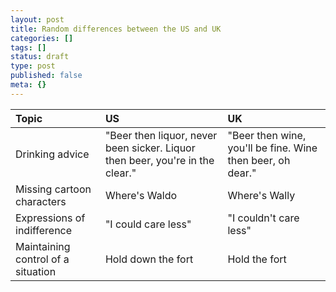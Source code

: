 ```yaml
---
layout: post
title: Random differences between the US and UK
categories: []
tags: []
status: draft
type: post
published: false
meta: {}
---
```


| Topic | US | UK |
|:------|:---|:---|
| Drinking advice | "Beer then liquor, never been sicker. Liquor then beer, you're in the clear." | "Beer then wine, you'll be fine. Wine then beer, oh dear." |
| Missing cartoon characters | Where's Waldo | Where's Wally |
| Expressions of indifference | "I could care less" | "I couldn't care less" |
| Maintaining control of a situation | Hold down the fort | Hold the fort |

